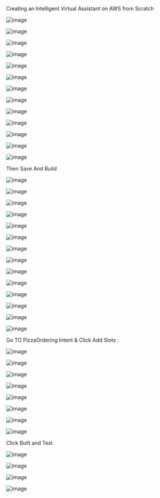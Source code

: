 

Creating an Intelligent Virtual Assistant on AWS from Scratch


![image](https://github.com/subhamo1/AWS-DevOps_-Project/assets/101514854/0eb49203-e92c-440e-a397-4f0a7aa68ab5)


 

 ![image](https://github.com/subhamo1/AWS-DevOps_-Project/assets/101514854/5b873ae4-6601-4201-9d70-14d58c91a283)



 ![image](https://github.com/subhamo1/AWS-DevOps_-Project/assets/101514854/d4ce10a9-6364-4c32-9f63-60b38518fbcb)



 ![image](https://github.com/subhamo1/AWS-DevOps_-Project/assets/101514854/0d8cf24b-47dd-4a6b-b783-893a107a5470)



 ![image](https://github.com/subhamo1/AWS-DevOps_-Project/assets/101514854/bfa6d8ad-75f8-4a5f-98e5-23083528a574)



 
![image](https://github.com/subhamo1/AWS-DevOps_-Project/assets/101514854/4945ca26-74ed-4f37-8e89-384151bc3d05)


 

![image](https://github.com/subhamo1/AWS-DevOps_-Project/assets/101514854/bb90e373-168b-4446-8df6-7560c3a073ce)

 
 
![image](https://github.com/subhamo1/AWS-DevOps_-Project/assets/101514854/9b6fcdb5-5fda-4502-b371-18cc197fde24)

 

![image](https://github.com/subhamo1/AWS-DevOps_-Project/assets/101514854/a1a7d315-7ca7-4abe-acaf-8fcf637adc88)

 
 ![image](https://github.com/subhamo1/AWS-DevOps_-Project/assets/101514854/c6ffbe68-a49f-4101-ba89-410d4980dae3)

 

![image](https://github.com/subhamo1/AWS-DevOps_-Project/assets/101514854/2ea6397b-9720-47bb-a6e7-07a55606293a)



![image](https://github.com/subhamo1/AWS-DevOps_-Project/assets/101514854/33306e83-054b-4f10-a72d-39dc0f48ad2b)


![image](https://github.com/subhamo1/AWS-DevOps_-Project/assets/101514854/0843615f-aec6-45d5-90ad-f028f8dccd8e)



Then Save And Build


 
![image](https://github.com/subhamo1/AWS-DevOps_-Project/assets/101514854/04539cab-9f21-4ce6-aad2-890e901ef1e7)


 

 ![image](https://github.com/subhamo1/AWS-DevOps_-Project/assets/101514854/2dfefcae-9b6d-476e-9960-851b52fa2aae)



 ![image](https://github.com/subhamo1/AWS-DevOps_-Project/assets/101514854/2bb20150-7e5b-4360-b660-d3677b8dfa4d)



![image](https://github.com/subhamo1/AWS-DevOps_-Project/assets/101514854/08e78ef5-2b0d-4fe3-87e7-f8278e312b0e)

 

 ![image](https://github.com/subhamo1/AWS-DevOps_-Project/assets/101514854/cb14cf8a-56bd-44cb-8b86-cad42f273cd9)



 
![image](https://github.com/subhamo1/AWS-DevOps_-Project/assets/101514854/4bf0cf70-0e36-46cc-b2a6-da0304d605eb)


 

 
![image](https://github.com/subhamo1/AWS-DevOps_-Project/assets/101514854/fee68d1d-6770-4fef-aeb5-c6941f6e5712)

 


![image](https://github.com/subhamo1/AWS-DevOps_-Project/assets/101514854/d169eac3-8738-46c9-809d-d2c2f13c66b4)


 


 ![image](https://github.com/subhamo1/AWS-DevOps_-Project/assets/101514854/3ee46ef2-ca96-4601-a40c-459c38c4caf7)


 

![image](https://github.com/subhamo1/AWS-DevOps_-Project/assets/101514854/2ec79dff-4f3d-47d7-9518-b2f59a33dec5)

 

 
![image](https://github.com/subhamo1/AWS-DevOps_-Project/assets/101514854/52bdbf4e-523d-42ed-96c7-d467c0ef1e60)


![image](https://github.com/subhamo1/AWS-DevOps_-Project/assets/101514854/74225997-4c43-4133-84ce-d1c36f0ab66b)



![image](https://github.com/subhamo1/AWS-DevOps_-Project/assets/101514854/1b508fab-ef5f-462b-bad1-bbd350c72fd6)



![image](https://github.com/subhamo1/AWS-DevOps_-Project/assets/101514854/9f79a0fa-c99b-4c11-a796-ca21f2d4761f)


Go TO PizzaOrdering Intent  & Click Add Slots :


 
![image](https://github.com/subhamo1/AWS-DevOps_-Project/assets/101514854/b1dccf31-a2b8-41a7-96b7-75b2fcbbc525)

 


 ![image](https://github.com/subhamo1/AWS-DevOps_-Project/assets/101514854/ce28eacd-1ee7-4298-a628-a15bb58704f1)


 

 ![image](https://github.com/subhamo1/AWS-DevOps_-Project/assets/101514854/bf43de4e-3e18-4f20-afe1-92c418545b95)


 


![image](https://github.com/subhamo1/AWS-DevOps_-Project/assets/101514854/ad856c28-b501-4056-830a-8410eaf4d38c)


 
 ![image](https://github.com/subhamo1/AWS-DevOps_-Project/assets/101514854/b5ae99c3-d6b3-4856-bccd-324b320cebd1)




![image](https://github.com/subhamo1/AWS-DevOps_-Project/assets/101514854/efb9bdf0-d180-400d-8192-cecb8b71aa91)



![image](https://github.com/subhamo1/AWS-DevOps_-Project/assets/101514854/2511bdb8-5e2e-4e83-b309-85e616c50e62)



![image](https://github.com/subhamo1/AWS-DevOps_-Project/assets/101514854/d60990d0-4cc4-4b2e-99a0-a620d73c4016)

Click Built and Test


 
![image](https://github.com/subhamo1/AWS-DevOps_-Project/assets/101514854/07c1192b-8af2-46cc-bc70-44b545f575e2)


 
![image](https://github.com/subhamo1/AWS-DevOps_-Project/assets/101514854/cbd4462d-7c2c-4770-a9a1-088c3fc0f864)

 
![image](https://github.com/subhamo1/AWS-DevOps_-Project/assets/101514854/8e1512a1-6c44-4472-94f5-fb2c7f8ca80c)

 

![image](https://github.com/subhamo1/AWS-DevOps_-Project/assets/101514854/515959b2-5d12-43d8-b3cc-bcf4d9a612a9)






